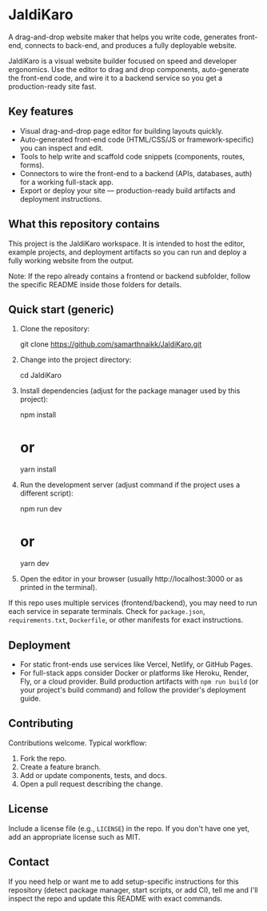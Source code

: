 # JaldiKaro

 A drag-and-drop website maker that helps you write code, generates front-end, connects to back-end, and produces a fully deployable website.

 JaldiKaro is a visual website builder focused on speed and developer ergonomics. Use the editor to drag and drop components, auto-generate the front-end code, and wire it to a backend service so you get a production-ready site fast.

 ## Key features

 - Visual drag-and-drop page editor for building layouts quickly.
 - Auto-generated front-end code (HTML/CSS/JS or framework-specific) you can inspect and edit.
 - Tools to help write and scaffold code snippets (components, routes, forms).
 - Connectors to wire the front-end to a backend (APIs, databases, auth) for a working full-stack app.
 - Export or deploy your site — production-ready build artifacts and deployment instructions.

 ## What this repository contains

 This project is the JaldiKaro workspace. It is intended to host the editor, example projects, and deployment artifacts so you can run and deploy a fully working website from the output.

 Note: If the repo already contains a frontend or backend subfolder, follow the specific README inside those folders for details.

 ## Quick start (generic)

 1. Clone the repository:

    git clone https://github.com/samarthnaikk/JaldiKaro.git

 2. Change into the project directory:

    cd JaldiKaro

 3. Install dependencies (adjust for the package manager used by this project):

    npm install
    # or
    yarn install

 4. Run the development server (adjust command if the project uses a different script):

    npm run dev
    # or
    yarn dev

 5. Open the editor in your browser (usually http://localhost:3000 or as printed in the terminal).

 If this repo uses multiple services (frontend/backend), you may need to run each service in separate terminals. Check for `package.json`, `requirements.txt`, `Dockerfile`, or other manifests for exact instructions.

 ## Deployment

 - For static front-ends use services like Vercel, Netlify, or GitHub Pages.
 - For full-stack apps consider Docker or platforms like Heroku, Render, Fly, or a cloud provider. Build production artifacts with `npm run build` (or your project's build command) and follow the provider's deployment guide.

 ## Contributing

 Contributions welcome. Typical workflow:

 1. Fork the repo.
 2. Create a feature branch.
 3. Add or update components, tests, and docs.
 4. Open a pull request describing the change.

 ## License

 Include a license file (e.g., `LICENSE`) in the repo. If you don't have one yet, add an appropriate license such as MIT.

 ## Contact

 If you need help or want me to add setup-specific instructions for this repository (detect package manager, start scripts, or add CI), tell me and I'll inspect the repo and update this README with exact commands.